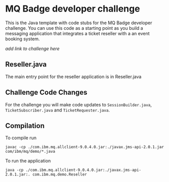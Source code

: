 # MQ Badge developer challenge
This is the Java template with code stubs for the MQ Badge developer challenge. You can use this code as a starting point as you build a messaging application that integrates a ticket reseller with a an event booking system.

_add link to challenge here_

## Reseller.java
The main entry point for the reseller application is in Reseller.java

## Challenge Code Changes
For the challenge you will make code updates to `SessionBuilder.java`,
`TicketSubscriber.java` and `TicketRequester.java`.

## Compilation
To compile run

````
javac -cp ./com.ibm.mq.allclient-9.0.4.0.jar:./javax.jms-api-2.0.1.jar com/ibm/mq/demo/*.java
````

To run the application

````
java -cp ./com.ibm.mq.allclient-9.0.4.0.jar:./javax.jms-api-2.0.1.jar:. com.ibm.mq.demo.Reseller
````
